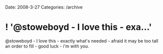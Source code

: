 Date: 2008-3-27
Categories: /archive

# ! '@stoweboyd - I love this - exa...'

@stoweboyd - I love this - exactly what's needed - afraid it may be too tall an order to fill - good luck - i'm with you.
